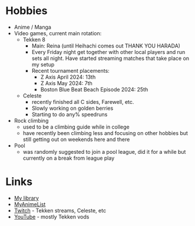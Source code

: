 # Hobbies

- Anime / Manga
- Video games, current main rotation:
  - Tekken 8
    - Main: Reina (until Heihachi comes out THANK YOU HARADA)
    - Every Friday night get together with other local players and run sets all night. Have started streaming matches that take place on my setup
    - Recent tournament placements:
      - Z Axis April 2024: 13th
      - Z Axis May 2024: 7th
      - Boston Blue Beat Beach Episode 2024: 25th
  - Celeste
    - recently finished all C sides, Farewell, etc.
    - Slowly working on golden berries
    - Starting to do any% speedruns
- Rock climbing
  - used to be a climbing guide while in college
  - have recently been climbing less and focusing on other hobbies but still getting out on weekends here and there
- Pool
  - was randomly suggested to join a pool league, did it for a while but currently on a break from league play

# Links

- [My library](https://www.librarything.com/catalog/HoneTheRat)
- [MyAnimeList](https://myanimelist.net/profile/Hone_the_Rat)
- [Twitch](https://twitch.tv/hone_the_rat) - Tekken streams, Celeste, etc
- [YouTube](https://www.youtube.com/@hone_the_rat) - mostly Tekken vods
